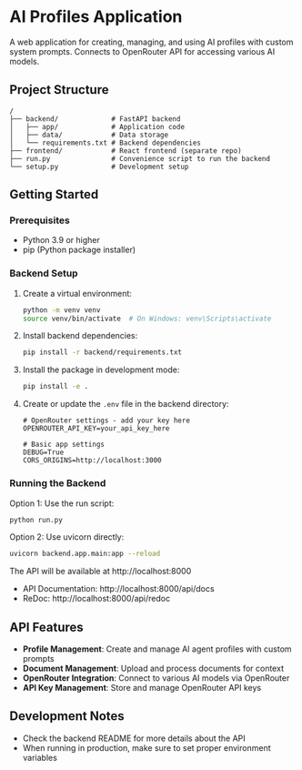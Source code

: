 # AI Profiles Application

A web application for creating, managing, and using AI profiles with custom system prompts. Connects to OpenRouter API for accessing various AI models.

## Project Structure

```
/
├── backend/             # FastAPI backend
│   ├── app/             # Application code
│   ├── data/            # Data storage
│   └── requirements.txt # Backend dependencies
├── frontend/            # React frontend (separate repo)
├── run.py               # Convenience script to run the backend
└── setup.py             # Development setup
```

## Getting Started

### Prerequisites

- Python 3.9 or higher
- pip (Python package installer)

### Backend Setup

1. Create a virtual environment:
   ```bash
   python -m venv venv
   source venv/bin/activate  # On Windows: venv\Scripts\activate
   ```

2. Install backend dependencies:
   ```bash
   pip install -r backend/requirements.txt
   ```

3. Install the package in development mode:
   ```bash
   pip install -e .
   ```

4. Create or update the `.env` file in the backend directory:
   ```
   # OpenRouter settings - add your key here
   OPENROUTER_API_KEY=your_api_key_here
   
   # Basic app settings
   DEBUG=True
   CORS_ORIGINS=http://localhost:3000
   ```

### Running the Backend

Option 1: Use the run script:
```bash
python run.py
```

Option 2: Use uvicorn directly:
```bash
uvicorn backend.app.main:app --reload
```

The API will be available at http://localhost:8000

- API Documentation: http://localhost:8000/api/docs
- ReDoc: http://localhost:8000/api/redoc

## API Features

- **Profile Management**: Create and manage AI agent profiles with custom prompts
- **Document Management**: Upload and process documents for context
- **OpenRouter Integration**: Connect to various AI models via OpenRouter
- **API Key Management**: Store and manage OpenRouter API keys

## Development Notes

- Check the backend README for more details about the API
- When running in production, make sure to set proper environment variables
